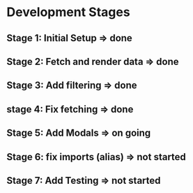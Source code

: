 # Development Stages

## Stage 1: Initial Setup => done

## Stage 2: Fetch and render data => done

## Stage 3: Add filtering => done

## stage 4: Fix fetching => done

## Stage 5: Add Modals => on going

## Stage 6: fix imports (alias) => not started

## Stage 7: Add Testing => not started
